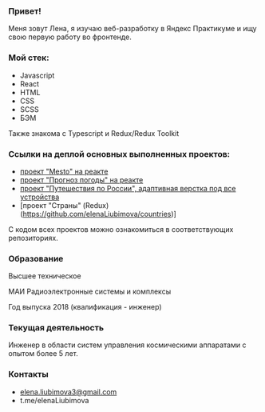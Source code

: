 ### Привет!
Меня зовут Лена, я изучаю веб-разработку в Яндекс Практикуме и ищу свою первую работу во фронтенде.

### Мой стек:
* Javascript
* React
* HTML
* CSS
* SCSS
* БЭМ

Также знакома с Typescript и Redux/Redux Toolkit

### Ссылки на деплой основных выполненных проектов:
* [проект "Mesto" на реакте](https://elenaliubimova.github.io/mesto-react/)
* [проект "Прогноз погоды" на реакте](https://weather-app2.surge.sh/)
* [проект "Путешествия по России", адаптивная верстка под все устройства](https://elenaliubimova.github.io/russian-travel/)
* [проект "Страны" (Redux) (https://github.com/elenaLiubimova/countries)]

С кодом всех проектов можно ознакомиться в соответствующих репозиториях.

### Образование
Высшее техническое

МАИ Радиоэлектронные системы и комплексы 

Год выпуска 2018 (квалификация - инженер)

### Текущая деятельность
Инженер в области систем управления космическими аппаратами с опытом более 5 лет.

### Контакты
* elena.liubimova3@gmail.com
* t.me/elenaLiubimova
